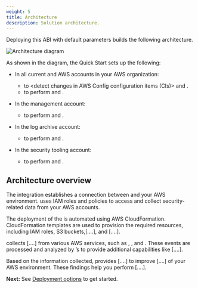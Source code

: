 ```yaml
---
weight: 5
title: Architecture
description: Solution architecture.
---
```


Deploying this ABI with default parameters builds the following architecture.

![Architecture diagram](/images/architecture.png)

As shown in the diagram, the Quick Start sets up the following:

* In all current and AWS accounts in your AWS organization:
    * <Amazon CloudWatch Events rules> to <detect changes in AWS Config configuration items (CIs)> and <trigger AWS Lambda functions>.
    * <Service> to perform <Action-1> and <Action-2>.

* In the management account:
    * <Service> to perform <Action-1> and <Action-2>.

* In the log archive account:
    * <Service> to perform <Action-1> and <Action-2>.

* In the security tooling account:
    * <Service> to perform <Action-1> and <Action-2>.

## Architecture overview

The <project-name> integration establishes a connection between <product-name> and your AWS environment. <product-name> uses IAM roles and policies to access and collect security-related data from your AWS accounts.

The deployment of the <project-name> is automated using AWS CloudFormation. CloudFormation templates are used to provision the required resources, including IAM roles, S3 buckets,[....], and [....].

<product-name> collects [....] from various AWS services, such as <service-1>, <service-2>, and <service-3>. These events are processed and analyzed by <product-name>’s to provide additional capabilities like [....].

Based on the information collected, <product-name> provides [....] to improve [....] of your AWS environment. These findings help you perform [....].

**Next:** See [Deployment options](/deployment-options/index.html) to get started.